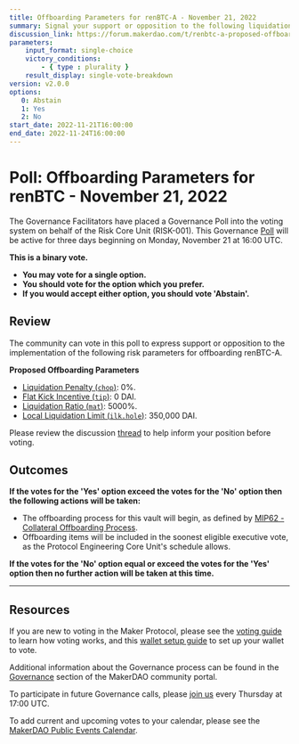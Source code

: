 ```yaml
---
title: Offboarding Parameters for renBTC-A - November 21, 2022
summary: Signal your support or opposition to the following liquidation parameters, designed to offboard renBTC-A.
discussion_link: https://forum.makerdao.com/t/renbtc-a-proposed-offboarding-parameters-context/18864
parameters:
    input_format: single-choice
    victory_conditions:
        - { type : plurality }
    result_display: single-vote-breakdown
version: v2.0.0
options:
   0: Abstain
   1: Yes
   2: No
start_date: 2022-11-21T16:00:00
end_date: 2022-11-24T16:00:00
---
```

# Poll: Offboarding Parameters for renBTC - November 21, 2022

The Governance Facilitators have placed a Governance Poll into the voting system on behalf of the Risk Core Unit (RISK-001). This Governance [Poll](https://community-development.makerdao.com/en/learn/governance/on-chain-gov) will be active for three days beginning on Monday, November 21 at 16:00 UTC.

**This is a binary vote.** 
- **You may vote for a single option.** 
- **You should vote for the option which you prefer.**
- **If you would accept either option, you should vote 'Abstain'.**

## Review

The community can vote in this poll to express support or opposition to the implementation of the following risk parameters for offboarding renBTC-A.

**Proposed Offboarding Parameters**

* [Liquidation Penalty (`chop`)](https://manual.makerdao.com/parameter-index/vault-risk/param-liquidation-penalty): 0%.
* [Flat Kick Incentive (`tip`)](https://manual.makerdao.com/parameter-index/collateral-auction/param-flat-kick-incentive): 0 DAI.
* [Liquidation Ratio (`mat`)](https://manual.makerdao.com/parameter-index/vault-risk/param-liquidation-ratio): 5000%.
* [Local Liquidation Limit (`ilk.hole`)](https://manual.makerdao.com/parameter-index/collateral-auction/param-local-liquidation-limit): 350,000 DAI.

Please review the discussion [thread](https://forum.makerdao.com/t/renbtc-a-proposed-offboarding-parameters-context/18864) to help inform your position before voting.

## Outcomes

**If the votes for the 'Yes' option exceed the votes for the 'No' option then the following actions will be taken:**
* The offboarding process for this vault will begin, as defined by [MIP62 - Collateral Offboarding Process](https://mips.makerdao.com/mips/details/MIP62).
* Offboarding items will be included in the soonest eligible executive vote, as the Protocol Engineering Core Unit's schedule allows.

**If the votes for the 'No' option equal or exceed the votes for the 'Yes' option then no further action will be taken at this time.**

---

## Resources

If you are new to voting in the Maker Protocol, please see the [voting guide](https://community-development.makerdao.com/en/learn/governance/how-voting-works/) to learn how voting works, and this [wallet setup guide](https://community-development.makerdao.com/en/learn/governance/voting-setup/) to set up your wallet to vote.

Additional information about the Governance process can be found in the [Governance](https://community-development.makerdao.com/en/learn/governance) section of the MakerDAO community portal.

To participate in future Governance calls, please [join us](https://github.com/makerdao/community/tree/master/governance/governance-and-risk-meetings) every Thursday at 17:00 UTC.

To add current and upcoming votes to your calendar, please see the [MakerDAO Public Events Calendar](https://calendar.google.com/calendar/embed?src=makerdao.com_3efhm2ghipksegl009ktniomdk%40group.calendar.google.com&ctz=UTC&mode=week&showCalendars=0&showPrint=0).